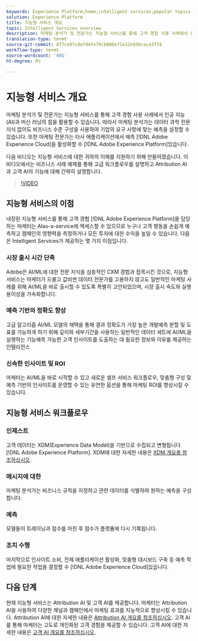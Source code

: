 ```yaml
---
keywords: Experience Platform;home;intelligent services;popular topics;intelligent service;Intelligent service
solution: Experience Platform
title: 지능형 서비스 개요
topic: Intelligent Services overview
description: 마케팅 분석가 및 전문가는 지능형 서비스를 통해 고객 경험 사용 사례에서 인공 지능(AI)과 머신 러닝의 힘을 활용할 수 있습니다. 따라서 마케팅 분석가는 데이터 과학 전문 지식 없이도 비즈니스 수준 구성을 사용하여 기업의 요구 사항에 맞는 예측을 설정할 수 있습니다. 또한 마케팅 전문가는 Adobe Experience Cloud, Adobe Experience Platform 및 타사 애플리케이션에서 예측을 활성화할 수 있습니다.
translation-type: tm+mt
source-git-commit: 8f7ce97cdefd4fe79cb806e71e12e936caca3774
workflow-type: tm+mt
source-wordcount: '491'
ht-degree: 0%

---
```



# 지능형 서비스 개요

마케팅 분석가 및 전문가는 지능형 서비스를 통해 고객 경험 사용 사례에서 인공 지능(AI)과 머신 러닝의 힘을 활용할 수 있습니다. 따라서 마케팅 분석가는 데이터 과학 전문 지식 없이도 비즈니스 수준 구성을 사용하여 기업의 요구 사항에 맞는 예측을 설정할 수 있습니다. 또한 마케팅 전문가는 타사 애플리케이션에서 예측 [!DNL Adobe Experience Cloud]을 활성화할 수 [!DNL Adobe Experience Platform]있습니다.

다음 비디오는 지능형 서비스에 대한 귀하의 이해를 지원하기 위해 만들어졌습니다. 이 비디오에서는 비즈니스 사례 예제를 통해 고급 워크플로우를 설명하고 Attribution AI과 고객 AI의 기능에 대해 간략히 설명합니다.

>[!VIDEO](https://video.tv.adobe.com/v/32654?learn=on&quality=12)

## 지능형 서비스의 이점

내장된 지능형 서비스를 통해 고객 경험 [!DNL Adobe Experience Platform]을 담당하는 마케터는 AIas-a-service에 액세스할 수 있으므로 누구나 고객 행동을 손쉽게 예측하고 캠페인의 영향력을 측정하거나 모든 투자에 대한 수익을 높일 수 있습니다. 다음은 Intelligent Services가 제공하는 몇 가지 이점입니다.

### 시장 출시 시간 단축

Adobe은 AI/ML에 대한 전문 지식을 심층적인 CXM 경험과 접목시킨 것으로, 지능형 서비스는 마케터가 드물고 값비싼 데이터 전문가를 고용하지 않고도 일반적인 마케팅 사례를 위해 AI/ML을 바로 출시할 수 있도록 특별히 고안되었으며, 시장 출시 속도와 실행 용이성을 가속화합니다.

### 예측 기반의 정확도 향상

고급 알고리즘 AI/ML 모델의 채택을 통해 결과 정확도가 가장 높은 개발예측 분할 및 도표를 가능하게 하기 위해 깊이와 세부기간을 사용하는 일반적인 데이터 세트에 AI/ML을 실행하는 기능예측 가능한 고객 인사이트를 도출하는 데 필요한 정보와 이유를 제공하는 인텔리전스

### 신속한 인사이트 및 ROI

마케터는 AI/ML을 바로 시작할 수 있고 새로운 셀프 서비스 워크플로우, 맞춤형 구성 및 예측 기반의 인사이트를 운영할 수 있는 유연한 옵션을 통해 마케팅 ROI를 향상시킬 수 있습니다.

## 지능형 서비스 워크플로우

### 인제스트

고객 데이터는 XDM(Experience Data Model)을 기반으로 수집되고 변형됩니다 [!DNL Adobe Experience Platform]. XDM에 대한 자세한 내용은 [XDM 개요를 참조하십시오](../xdm/home.md).

### 메시지에 대한

마케팅 분석가는 비즈니스 규칙을 지정하고 관련 데이터를 식별하여 원하는 예측을 구성합니다.

### 예측

모델들이 트레이닝과 점수를 마친 후 점수가 플랫폼에 다시 기록됩니다.

### 조치 수행

마지막으로 인사이트 소비, 전체 애플리케이션 활성화, 맞춤형 대시보드 구축 등 예측 작업에 필요한 작업을 결정할 수 [!DNL Adobe Experience Cloud]있습니다.

## 다음 단계

현재 지능형 서비스는 Attribution AI 및 고객 AI를 제공합니다. 마케터는 Attribution AI을 사용하여 다양한 채널과 캠페인에서 마케팅 효과를 지능적으로 향상시킬 수 있습니다. Attribution AI에 대한 자세한 내용은 [Attribution AI 개요를 참조하십시오](./attribution-ai/overview.md). 고객 AI를 통해 마케터는 고도로 개인화된 고객 경험을 제공할 수 있습니다. 고객 AI에 대한 자세한 내용은 [고객 AI 개요를 참조하십시오](./customer-ai/overview.md).